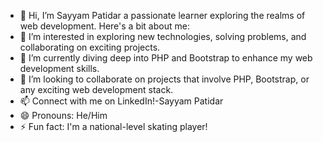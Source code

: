 - 👋 Hi, I’m Sayyam Patidar a passionate learner exploring the realms of web development. Here's a bit about me:
- 👀 I’m interested in exploring new technologies, solving problems, and collaborating on exciting projects.
- 🌱 I’m currently  diving deep into PHP and Bootstrap to enhance my web development skills.
- 💞️ I’m looking to collaborate on projects that involve PHP, Bootstrap, or any exciting web development stack.
- 📫 Connect with me on LinkedIn!-Sayyam Patidar
- 😄 Pronouns: He/Him
- ⚡ Fun fact: I'm a national-level skating player!

<!---
Sayyam-Patidar/Sayyam-Patidar is a ✨ special ✨ repository because its `README.md` (this file) appears on your GitHub profile.
You can click the Preview link to take a look at your changes.
--->
